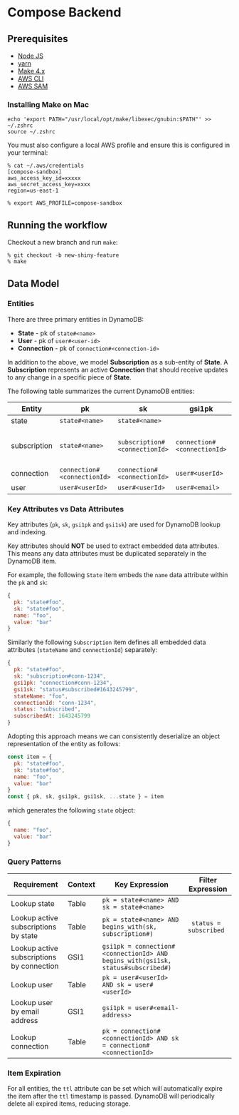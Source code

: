 # Compose Backend

## Prerequisites

- [Node JS](https://nodejs.org/en/)
- [yarn](https://yarnpkg.com/getting-started/install)
- [Make 4.x](https://formulae.brew.sh/formula/make)
- [AWS CLI](https://docs.aws.amazon.com/cli/latest/userguide/getting-started-install.html)
- [AWS SAM](https://docs.aws.amazon.com/serverless-application-model/latest/developerguide/serverless-sam-cli-install.html)

### Installing Make on Mac

```
echo 'export PATH="/usr/local/opt/make/libexec/gnubin:$PATH"' >> ~/.zshrc
source ~/.zshrc
```

You must also configure a local AWS profile and ensure this is configured in your terminal:

```
% cat ~/.aws/credentials
[compose-sandbox]
aws_access_key_id=xxxxx
aws_secret_access_key=xxxx
region=us-east-1

% export AWS_PROFILE=compose-sandbox
```

## Running the workflow

Checkout a new branch and run `make`:

```
% git checkout -b new-shiny-feature
% make
```

## Data Model

### Entities

There are three primary entities in DynamoDB:

- **State** - pk of `state#<name>`
- **User** - pk of `user#<user-id>`
- **Connection** - pk of `connection#<connection-id>`

In addition to the above, we model **Subscription** as a sub-entity of **State**.  A **Subscription** represents an active **Connection** that should receive updates to any change in a specific piece of **State**.

The following table summarizes the current DynamoDB entities:

| Entity       | pk                          | sk                            | gsi1pk                      | gsi1sk                              | Attributes                                                       |
|--------------|-----------------------------|-------------------------------|-----------------------------|-------------------------------------|------------------------------------------------------------------|
| state        | `state#<name>`              | `state#<name>`                |                             |                                     | `name` `value`                                                   |
| subscription | `state#<name> `             | `subscription#<connectionId>` | `connection#<connectionId>` | `status#<status>#<statusTimestamp>` | `connectionId` `status` `subscribedAt` `unsubscribedAt` `reason` |
| connection   | `connection#<connectionId>` | `connection#<connectionId>`   | `user#<userId>`             |                                     | `connectionId` `userId`                                          |
| user         | `user#<userId>`             | `user#<userId>`               | `user#<email>`              |                                     | `email` `userId`                                                 |


### Key Attributes vs Data Attributes

Key attributes (`pk`, `sk`, `gsi1pk` and `gsi1sk`) are used for DynamoDB lookup and indexing.

Key attributes should **NOT** be used to extract embedded data attributes.  This means any data attributes must be duplicated separately in the DynamoDB item.  

For example, the following `State` item embeds the `name` data attribute within the `pk` and `sk`:

```js
{
  pk: "state#foo",
  sk: "state#foo",
  name: "foo",
  value: "bar"
}
```

Similarly the following `Subscription` item defines all embedded data attributes (`stateName` and `connectionId`) separately:

```js
{
  pk: "state#foo",
  sk: "subscription#conn-1234",
  gsi1pk: "connection#conn-1234",
  gsi1sk: "status#subscribed#1643245799",
  stateName: "foo",
  connectionId: "conn-1234",
  status: "subscribed",
  subscribedAt: 1643245799
}
```

Adopting this approach means we can consistently deserialize an object representation of the entity as follows:

```js
const item = {
  pk: "state#foo",
  sk: "state#foo",
  name: "foo",
  value: "bar"
}
const { pk, sk, gsi1pk, gsi1sk, ...state } = item
```

which generates the following `state` object:

```js
{
  name: "foo",
  value: "bar"
}
```

### Query Patterns

| Requirement                               | Context | Key Expression                                                                  | Filter Expression     |
|-------------------------------------------|---------|---------------------------------------------------------------------------------|-----------------------|
| Lookup state                              | Table   | `pk = state#<name> AND sk = state#<name>`                                       |                       |
| Lookup active subscriptions by state      | Table   | `pk = state#<name> AND begins_with(sk, subscription#)`                          | ` status = subscribed` |
| Lookup active subscriptions by connection | GSI1    | `gsi1pk = connection#<connectionId> AND begins_with(gsi1sk, status#subscribed#)` |                       |
| Lookup user                               | Table   | `pk = user#<userId> AND sk = user#<userId>`                                     |                       |
| Lookup user by email address              | GSI1    | `gsi1pk = user#<email-address>`                                                 |                       |
| Lookup connection                         | Table   | `pk = connection#<connectionId> AND sk = connection#<connectionId>`             |                       |

### Item Expiration

For all entities, the `ttl` attribute can be set which will automatically expire the item after the `ttl` timestamp is passed. DynamoDB will periodically delete all expired items, reducing storage.
